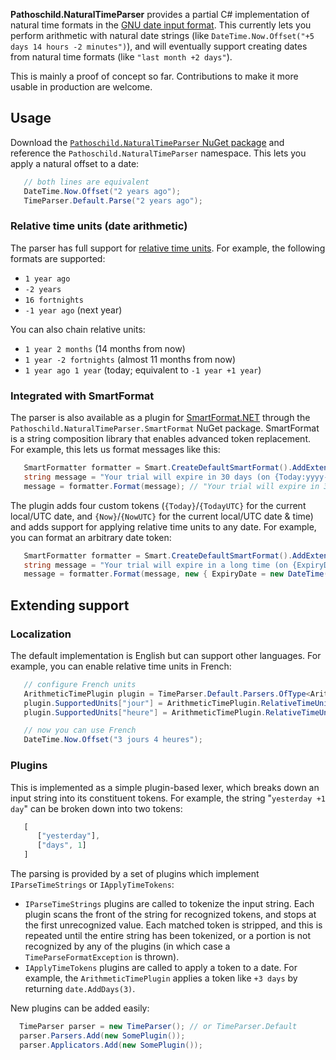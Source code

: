 ﻿**Pathoschild.NaturalTimeParser** provides a partial C# implementation of natural time formats in the
[GNU date input format](http://www.gnu.org/software/tar/manual/html_node/Date-input-formats.html).
This currently lets you perform arithmetic with natural date strings (like
`DateTime.Now.Offset("+5 days 14 hours -2 minutes")`), and will eventually support creating
dates from natural time formats (like `"last month +2 days"`).

This is mainly a proof of concept so far. Contributions to make it more usable in production are
welcome.

## Usage
Download the [`Pathoschild.NaturalTimeParser` NuGet package](https://nuget.org/packages/Pathoschild.NaturalTimeParser/)
and reference the `Pathoschild.NaturalTimeParser` namespace. This lets you apply a natural offset
to a date:
```c#
   // both lines are equivalent
   DateTime.Now.Offset("2 years ago");
   TimeParser.Default.Parse("2 years ago");
```

### Relative time units (date arithmetic)
The parser has full support for [relative time units](http://www.gnu.org/software/tar/manual/html_node/Relative-items-in-date-strings.html#SEC125).
For example, the following formats are supported:

* `1 year ago`
* `-2 years`
* `16 fortnights`
* `-1 year ago` (next year)
  
You can also chain relative units:

* `1 year 2 months` (14 months from now)
* `1 year -2 fortnights` (almost 11 months from now)
* `1 year ago 1 year` (today; equivalent to `-1 year +1 year`)

### Integrated with SmartFormat
The parser is also available as a plugin for [SmartFormat.NET](https://github.com/scottrippey/SmartFormat.NET)
through the `Pathoschild.NaturalTimeParser.SmartFormat` NuGet package. SmartFormat is a string
composition library that enables advanced token replacement. For example, this lets us format
messages like this:
```c#
   SmartFormatter formatter = Smart.CreateDefaultSmartFormat().AddExtensionsForNaturalTime();
   string message = "Your trial will expire in 30 days (on {Today:yyyy-MM-dd|+30 days}).";
   message = formatter.Format(message); // "Your trial will expire in 30 days (on 2013-06-01).";
```

The plugin adds four custom tokens (`{Today}`/`{TodayUTC}` for the current local/UTC date, and
`{Now}`/`{NowUTC}` for the current local/UTC date & time) and adds support for applying relative
time units to any date. For example, you can format an arbitrary date token:
```c#
   SmartFormatter formatter = Smart.CreateDefaultSmartFormat().AddExtensionsForNaturalTime();
   string message = "Your trial will expire in a long time (on {ExpiryDate:yyyy-MM-dd|+30 days}).";
   message = formatter.Format(message, new { ExpiryDate = new DateTime(2050, 01, 01) }); // "Your trial will expire in a long time (on 2050-01-31).";
```


## Extending support
### Localization
The default implementation is English but can support other languages. For example, you can enable
relative time units in French:
```c#
   // configure French units
   ArithmeticTimePlugin plugin = TimeParser.Default.Parsers.OfType<ArithmeticTimePlugin>().First();
   plugin.SupportedUnits["jour"] = ArithmeticTimePlugin.RelativeTimeUnit.Days;
   plugin.SupportedUnits["heure"] = ArithmeticTimePlugin.RelativeTimeUnit.Hours;

   // now you can use French
   DateTime.Now.Offset("3 jours 4 heures");
```

### Plugins
This is implemented as a simple plugin-based lexer, which breaks down an input string into
its constituent tokens. For example, the string "`yesterday +1 day`" can be broken down into two
tokens:
```js
   [
      ["yesterday"],
      ["days", 1]
   ]
```

The parsing is provided by a set of plugins which implement `IParseTimeStrings` or
`IApplyTimeTokens`:

* `IParseTimeStrings` plugins are called to tokenize the input string. Each plugin scans the
  front of the string for recognized tokens, and stops at the first unrecognized value. Each
  matched token is stripped, and this is repeated until the entire string has been tokenized, or a
  portion is not recognized by any of the plugins (in which case a `TimeParseFormatException` is
  thrown).
* `IApplyTimeTokens` plugins are called to apply a token to a date. For example, the
  `ArithmeticTimePlugin` applies a token like `+3 days` by returning `date.AddDays(3)`.
  
New plugins can be added easily:
```c#
  TimeParser parser = new TimeParser(); // or TimeParser.Default
  parser.Parsers.Add(new SomePlugin());
  parser.Applicators.Add(new SomePlugin());
```
